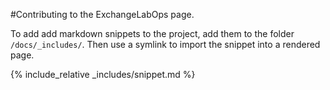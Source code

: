 #Contributing to the ExchangeLabOps page.

To add add markdown snippets to the project, add them to the folder `/docs/_includes/`. 
 Then use a symlink to import the snippet into a rendered page.

{% include_relative _includes/snippet.md %}
